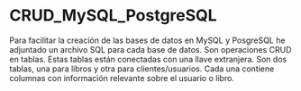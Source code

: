 # CRUD_MySQL_PostgreSQL
Para facilitar la creación de las bases de datos en MySQL y PosgreSQL he adjuntado un archivo SQL para cada base de datos.
Son operaciones CRUD en tablas. Estas tablas están conectadas con una llave extranjera.
Son dos tablas, una para libros y otra para clientes/usuarios. Cada una contiene columnas con información relevante sobre el usuario o libro.
